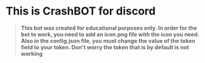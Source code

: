 # This is CrashBOT for discord

> **This bot was created for educational purposes only. In order for the bot to work, you need to add an icon.png file with the icon you need. Also in the config.json file, you must change the value of the token field to your token. Don't worry the token that is by default is not working**
